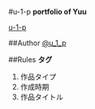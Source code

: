 #u-1-p
**portfolio of Yuu**  

[u-1-p](http://u-1-p.com)

##Author
[@u_1_p](http://twitter.com/u_1_p)

##Rules
**タグ**  
1. 作品タイプ  
2. 作成時期  
3. 作品タイトル  
